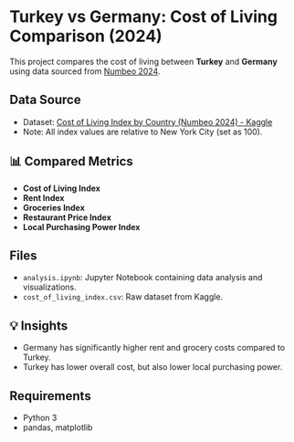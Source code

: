 # Turkey vs Germany: Cost of Living Comparison (2024)

This project compares the cost of living between **Turkey** and **Germany** using data sourced from [Numbeo 2024](https://www.numbeo.com/).

## Data Source
- Dataset: [Cost of Living Index by Country (Numbeo 2024) - Kaggle](https://www.kaggle.com/datasets/myrios/cost-of-living-index-by-country-by-number-2024)
- Note: All index values are relative to New York City (set as 100).

## 📊 Compared Metrics
- **Cost of Living Index**
- **Rent Index**
- **Groceries Index**
- **Restaurant Price Index**
- **Local Purchasing Power Index**


## Files
- `analysis.ipynb`: Jupyter Notebook containing data analysis and visualizations.
- `cost_of_living_index.csv`: Raw dataset from Kaggle.

## 💡 Insights
- Germany has significantly higher rent and grocery costs compared to Turkey.
- Turkey has lower overall cost, but also lower local purchasing power.

## Requirements
- Python 3
- pandas, matplotlib

